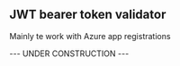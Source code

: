 
## JWT bearer token validator
Mainly te work with Azure app registrations

--- UNDER CONSTRUCTION ---
